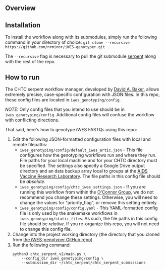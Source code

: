 ## Overview

## Installation

To install the workflow along with its submodules, simply run the following command in your directory of choice:
	```
	git clone --recursive https://github.com/nrminor/iWES-genotyper.git .
	```

The `--recursive` flag is necessary to pull the git submodule [serpent](https://github.com/DABAKER165/chtc_serpent_v2) along with the rest of the repo.

## How to run

The CHTC serpent workflow manager, developed by [David A. Baker](https://github.com/DABAKER165), allows extremely precise, case-specific configuration with JSON files. In this repo, these config files are located in `iwes_genotyping/config`.

_NOTE:_ Only config files that you intend to use should be in `iwes_genotyping/config`. Additional config files will confuse the workflow with conflicting directions.

That said, here's how to genotype iWES FASTQs using this repo:
1. Edit the following JSON-formatted configuration files with local and remote filepaths:
	- `iwes_genotyping/config/default_iwes_artic.json` - This file configures how the genotyping workflows run and where they run. File paths for your local machine and for your CHTC directory must be specified. The settings also specify a Google Drive output directory and an data backup array local to groups at the [AIDS Vaccine Research Laboratory](https://dholk.primate.wisc.edu/wiki/home/page.view?name=home_index). The file paths in this config file should be _absolute_.
	- `iwes_genotyping/config/chtc_iwes_settings.json` - If you are running this workflow from within the [O'Connor Group](https://github.com/dholab), we do not recommend you change these settings. Otherwise, you will need to change the values for "priority_flag", or remove this setting entirely.
	- `iwes_genotyping/config/config.yaml` - This YAML-formatted config file is only used by the snakemake workflows in `iwes_genotyping/static_files`. As such, the file paths in this config file should be _relative_. If you re-organize this repo, you will not need to change this config file.
2. Change into the project working directory (the directory that you cloned from [the iWES-genotyper GitHub repo](https://github.com/nrminor/iWES-genotyper)).
3. Run the following command:
	```
	python3 chtc_serpent_v2/main.py \
		--config_dir iwes_genotyping/config \
		--submission_dir ~/chtc_serpent/chtc_serpent_submissions
	```

